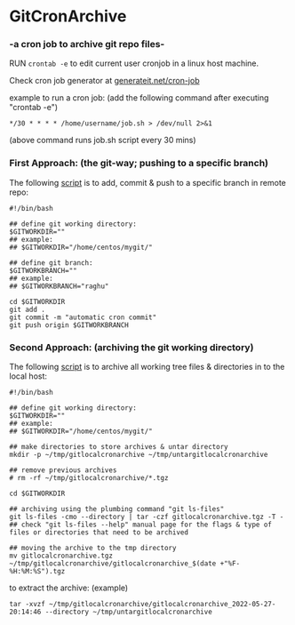# GitCronArchive
### -a cron job to archive git repo files-

RUN `crontab -e` to edit current user cronjob in a linux host machine.

Check cron job generator at [generateit.net/cron-job](https://www.generateit.net/cron-job/)

example to run a cron job: (add the following command after executing "crontab -e")

`*/30 * * * * /home/username/job.sh > /dev/null 2>&1`

(above command runs job.sh script every 30 mins)





### First Approach: (the git-way; pushing to a specific branch)

The following [script](https://github.com/raghavendramallela/gitcronarchive/blob/main/gitcronpush.sh) is to add, commit & push to a specific branch in remote repo:

```
#!/bin/bash

## define git working directory:
$GITWORKDIR=""
## example:
## $GITWORKDIR="/home/centos/mygit/"

## define git branch:
$GITWORKBRANCH=""
## example:
## $GITWORKBRANCH="raghu"

cd $GITWORKDIR
git add .
git commit -m "automatic cron commit"
git push origin $GITWORKBRANCH

```

### Second Approach: (archiving the git working directory)

The following [script](https://github.com/raghavendramallela/gitcronarchive/blob/main/gitcronarchive.sh) is to archive all working tree files & directories in to the local host:


```
#!/bin/bash

## define git working directory:
$GITWORKDIR=""
## example:
## $GITWORKDIR="/home/centos/mygit/"

## make directories to store archives & untar directory
mkdir -p ~/tmp/gitlocalcronarchive ~/tmp/untargitlocalcronarchive

## remove previous archives
# rm -rf ~/tmp/gitlocalcronarchive/*.tgz

cd $GITWORKDIR

## archiving using the plumbing command "git ls-files"
git ls-files -cmo --directory | tar -czf gitlocalcronarchive.tgz -T -
## check "git ls-files --help" manual page for the flags & type of files or directories that need to be archived

## moving the archive to the tmp directory
mv gitlocalcronarchive.tgz ~/tmp/gitlocalcronarchive/gitlocalcronarchive_$(date +"%F-%H:%M:%S").tgz
```

to extract the archive: (example)

`tar -xvzf ~/tmp/gitlocalcronarchive/gitlocalcronarchive_2022-05-27-20:14:46 --directory ~/tmp/untargitlocalcronarchive`
